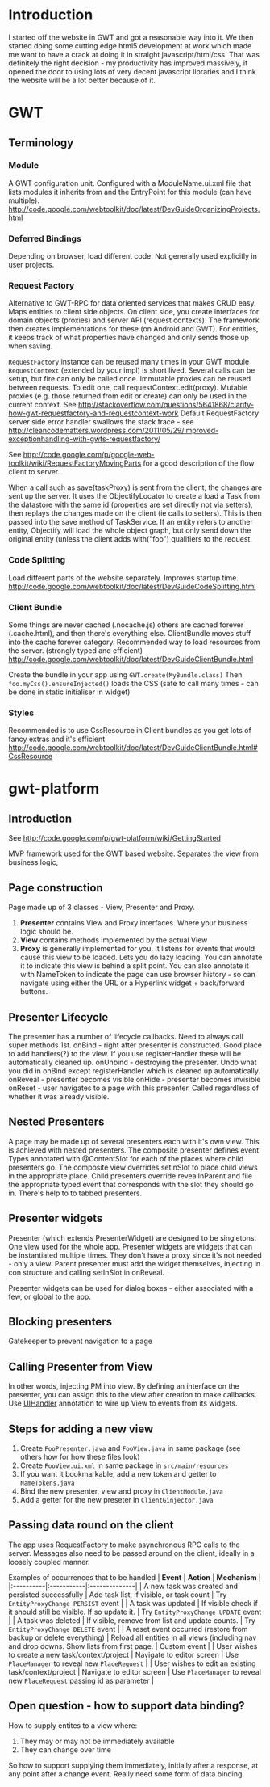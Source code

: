 # Introduction #

I started off the website in GWT and got a reasonable way into it. We then started doing some cutting edge html5 development at work which made me want to have a crack at doing it in straight javascript/html/css. That was definitely the right decision - my productivity has improved massively, it opened the door to using lots of very decent javascript libraries and I think the website will be a lot better because of it.

# GWT #

## Terminology ##

### Module ###
A GWT configuration unit. Configured with a ModuleName.ui.xml file that lists modules it inherits from and the EntryPoint for this module (can have multiple).
http://code.google.com/webtoolkit/doc/latest/DevGuideOrganizingProjects.html

### Deferred Bindings ###
Depending on browser, load different code. Not generally used explicitly in user projects.

### Request Factory ###
Alternative to GWT-RPC for data oriented services that makes CRUD easy. Maps entities to client side objects. On client side, you create interfaces for domain objects (proxies) and server API (request contexts). The framework then creates implementations for these (on Android and GWT). For entities, it keeps track of what properties have changed and only sends those up when saving.

`RequestFactory` instance can be reused many times in your GWT module
`RequestContext` (extended by your impl) is short lived. Several calls can be setup, but fire can only be called once.
Immutable proxies can be reused between requests. To edit one, call requestContext.edit(proxy).
Mutable proxies (e.g. those returned from edit or create) can only be used in the current context.
See http://stackoverflow.com/questions/5641868/clarify-how-gwt-requestfactory-and-requestcontext-work
Default RequestFactory server side error handler swallows the stack trace - see http://cleancodematters.wordpress.com/2011/05/29/improved-exceptionhandling-with-gwts-requestfactory/

See http://code.google.com/p/google-web-toolkit/wiki/RequestFactoryMovingParts for a good description of the flow client to server.

When a call such as save(taskProxy) is sent from the client, the changes are sent up the server. It uses the ObjectifyLocator to create a load a Task from the datastore with the same id (properties are set directly not via setters), then replays the changes made on the client (ie calls to setters). This is then passed into the save method of TaskService.
If an entity refers to another entity, Objectify will load the whole object graph, but only send down the original entity (unless the client adds with("foo") qualifiers to the request.

### Code Splitting ###
Load different parts of the website separately. Improves startup time.
http://code.google.com/webtoolkit/doc/latest/DevGuideCodeSplitting.html

### Client Bundle ###
Some things are never cached (.nocache.js) others are cached forever (.cache.html), and then there's everything else. ClientBundle moves stuff into the cache forever category.
Recommended way to load resources from the server. (strongly typed and efficient)
http://code.google.com/webtoolkit/doc/latest/DevGuideClientBundle.html

Create the bundle in your app using `GWT.create(MyBundle.class)`
Then `foo.myCss().ensureInjected()` loads the CSS (safe to call many times - can be done in static initialiser in widget)

### Styles ###
Recommended is to use CssResource in Client bundles as you get lots of fancy extras and it's efficient
http://code.google.com/webtoolkit/doc/latest/DevGuideClientBundle.html#CssResource

# gwt-platform #

## Introduction ##
See http://code.google.com/p/gwt-platform/wiki/GettingStarted

MVP framework used for the GWT based website. Separates the view from business logic,

## Page construction ##
Page made up of 3 classes - View, Presenter and Proxy.

  1. **Presenter** contains View and Proxy interfaces. Where your business logic should be.
  1. **View** contains methods implemented by the actual View
  1. **Proxy** is generally implemented for you. It listens for events that would cause this view to be loaded. Lets you do lazy loading. You can annotate it to indicate this view is behind a split point. You can also annotate it with NameToken to indicate the page can use browser history - so can navigate using either the URL or a Hyperlink widget + back/forward buttons.

## Presenter Lifecycle ##
The presenter has a number of lifecycle callbacks. Need to always call super methods 1st.
onBind - right after presenter is constructed. Good place to add handlers(?) to the view. If you use registerHandler these will be automatically cleaned up.
onUnbind - destroying the presenter. Undo what you did in onBind except registerHandler which is cleaned up automatically.
onReveal - presenter becomes visible
onHide - presenter becomes invisible
onReset - user navigates to a page with this presenter. Called regardless of whether it was already visible.

## Nested Presenters ##
A page may be made up of several presenters each with it's own view. This is achieved with nested presenters. The composite presenter defines event Types annotated with @ContentSlot for each of the places where child presenters go. The composite view overrides setInSlot to place child views in the appropriate place. Child presenters override revealInParent and file the appropriate typed event that corresponds with the slot they should go in.
There's help to to tabbed presenters.

## Presenter widgets ##
Presenter (which extends PresenterWidget) are designed to be singletons. One view used for the whole app. Presenter widgets are widgets that can be instantiated multiple times. They don't have a proxy since it's not needed - only a view. Parent presenter must add the widget themselves, injecting in con structure and calling setInSlot in onReveal.

Presenter widgets can be used for dialog boxes - either associated with a few, or global to the app.

## Blocking presenters ##
Gatekeeper to prevent navigation to a page

## Calling Presenter from View ##
In other words, injecting PM into view. By defining an interface on the presenter, you can assign this to the view after creation to make callbacks. Use [UIHandler](http://code.google.com/webtoolkit/doc/latest/DevGuideUiBinder.html#Simple_binding) annotation to wire up View to events from its widgets.

## Steps for adding a new view ##
  1. Create `FooPresenter.java` and `FooView.java` in same package (see others how for how these files look)
  1. Create `FooView.ui.xml` in same package in `src/main/resources`
  1. If you want it bookmarkable, add a new token and getter to `NameTokens.java`
  1. Bind the new presenter, view and proxy in `ClientModule.java`
  1. Add a getter for the new preseter in `ClientGinjector.java`

## Passing data round on the client ##

The app uses RequestFactory to make asynchronous RPC calls to the server. Messages also need to be passed around on the client, ideally in a loosely coupled manner.

Examples of occurrences that to be handled
| **Event** | **Action** | **Mechanism** |
|:----------|:-----------|:--------------|
| A new task was created and persisted successfully | Add task list, if visible, or task count | Try `EntityProxyChange PERSIST`  event  |
| A task was updated | If visible check if it should still be visible. If so update it. | Try `EntityProxyChange UPDATE`  event |
| A task was deleted | If visible, remove from list and update counts. | Try `EntityProxyChange DELETE`  event |
| A reset event occurred (restore from backup or delete everything) | Reload all entities in all views (including nav and drop downs. Show lists from first page. | Custom event |
| User wishes to create a new task/context/project | Navigate to editor screen | Use `PlaceManager` to reveal new `PlaceRequest` |
| User wishes to edit an existing task/context/project | Navigate to editor screen | Use `PlaceManager` to reveal new `PlaceRequest` passing id as parameter |

## Open question - how to support data binding? ##

How to supply entites to a view where:
  1. They may or may not be immediately available
  1. They can change over time

So how to support supplying them immediately, initially after a response, at any point after a change event. Really need some form of data binding.